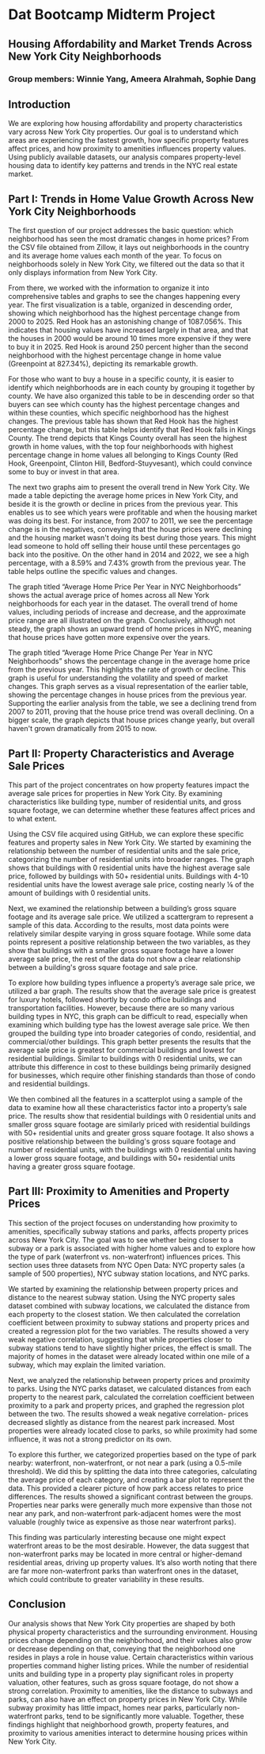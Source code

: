 # Dat Bootcamp Midterm Project
## Housing Affordability and Market Trends Across New York City Neighborhoods
### Group members: Winnie Yang, Ameera Alrahmah, Sophie Dang

## Introduction
We are exploring how housing affordability and property characteristics vary across New York City properties. Our goal is to understand which areas are experiencing the fastest growth, how specific property features affect prices, and how proximity to amenities influences property values. Using publicly available datasets, our analysis compares property-level housing data to identify key patterns and trends in the NYC real estate market.

## Part I: Trends in Home Value Growth Across New York City Neighborhoods
The first question of our project addresses the basic question: which neighborhood has seen the most dramatic changes in home prices? From the CSV file obtained from Zillow, it lays out neighborhoods in the country and its average home values each month of the year. To focus on neighborhoods solely in New York City, we filtered out the data so that it only displays information from New York City. 

From there, we worked with the information to organize it into comprehensive tables and graphs to see the changes happening every year. The first visualization is a table, organized in descending order, showing which neighborhood has the highest percentage change from 2000 to 2025. Red Hook has an astonishing change of 1087.056%. This indicates that housing values have increased largely in that area, and that the houses in 2000 would be around 10 times more expensive if they were to buy it in 2025. Red Hook is around 250 percent higher than the second neighborhood with the highest percentage change in home value (Greenpoint at 827.34%), depicting its remarkable growth. 

For those who want to buy a house in a specific county, it is easier to identify which neighborhoods are in each county by grouping it together by county. We have also organized this table to be in descending order so that buyers can see which county has the highest percentage changes and within these counties, which specific neighborhood has the highest changes. The previous table has shown that Red Hook has the highest percentage change, but this table helps identify that Red Hook falls in Kings County. The trend depicts that Kings County overall has seen the highest growth in home values, with the top four neighborhoods with highest percentage change in home values all belonging to Kings County (Red Hook, Greenpoint, Clinton Hill, Bedford-Stuyvesant), which could convince some to buy or invest in that area.

The next two graphs aim to present the overall trend in New York City. We made a table depicting the average home prices in New York City, and beside it is the growth or decline in prices from the previous year. This enables us to see which years were profitable and when the housing market was doing its best. For instance, from 2007 to 2011, we see the percentage change is in the negatives, conveying that the house prices were declining and the housing market wasn't doing its best during those years. This might lead someone to hold off selling their house until these percentages go back into the positive. On the other hand in 2014 and 2022, we see a high percentage, with a 8.59% and 7.43% growth from the previous year. The table helps outline the specific values and changes.

The graph titled “Average Home Price Per Year in NYC Neighborhoods” shows the actual average price of homes across all New York neighborhoods for each year in the dataset. The overall trend of home values, including periods of increase and decrease, and the approximate price range are all illustrated on the graph. Conclusively, although not steady, the graph shows an upward trend of home prices in NYC, meaning that house prices have gotten more expensive over the years.

The graph titled “Average Home Price Change Per Year in NYC Neighborhoods” shows the percentage change in the average home price from the previous year. This highlights the rate of growth or decline. This graph is useful for understanding the volatility and speed of market changes. This graph serves as a visual representation of the earlier table, showing the percentage changes in house prices from the previous year. Supporting the earlier analysis from the table, we see a declining trend from 2007 to 2011, proving that the house price trend was overall declining. On a bigger scale, the graph depicts that house prices change yearly, but overall haven't grown dramatically from 2015 to now.

## Part II: Property Characteristics and Average Sale Prices
This part of the project concentrates on how property features impact the average sale prices for properties in New York City. By examining characteristics like building type, number of residential units, and gross square footage, we can determine whether these features affect prices and to what extent.

Using the CSV file acquired using GitHub, we can explore these specific features and property sales in New York City. We started by examining the relationship between the number of residential units and the sale price, categorizing the number of residential units into broader ranges. The graph shows that buildings with 0 residential units have the highest average sale price, followed by buildings with 50+ residential units. Buildings with 4-10 residential units have the lowest average sale price, costing nearly ⅙ of the amount of buildings with 0 residential units.

Next, we examined the relationship between a building’s gross square footage and its average sale price. We utilized a scattergram to represent a sample of this data. According to the results, most data points were relatively similar despite varying in gross square footage. While some data points represent a positive relationship between the two variables, as they show that buildings with a smaller gross square footage have a lower average sale price, the rest of the data do not show a clear relationship between a building's gross square footage and sale price.

To explore how building types influence a property’s average sale price, we utilized a bar graph. The results show that the average sale price is greatest for luxury hotels, followed shortly by condo office buildings and transportation facilities. However, because there are so many various building types in NYC, this graph can be difficult to read, especially when examining which building type has the lowest average sale price. We then grouped the building type into broader categories of condo, residential, and commercial/other buildings. This graph better presents the results that the average sale price is greatest for commercial buildings and lowest for residential buildings. Similar to buildings with 0 residential units, we can attribute this difference in cost to these buildings being primarily designed for businesses, which require other finishing standards than those of condo and residential buildings.

We then combined all the features in a scatterplot using a sample of the data to examine how all these characteristics factor into a property’s sale price. The results show that residential buildings with 0 residential units and smaller gross square footage are similarly priced with residential buildings with 50+ residential units and greater gross square footage. It also shows a positive relationship between the building's gross square footage and number of residential units, with the buildings with 0 residential units having a lower gross square footage, and buildings with 50+ residential units having a greater gross square footage. 

## Part III: Proximity to Amenities and Property Prices
This section of the project focuses on understanding how proximity to amenities, specifically subway stations and parks, affects property prices across New York City. The goal was to see whether being closer to a subway or a park is associated with higher home values and to explore how the type of park (waterfront vs. non-waterfront) influences prices. This section uses three datasets from NYC Open Data: NYC property sales (a sample of 500 properties), NYC subway station locations, and NYC parks.

We started by examining the relationship between property prices and distance to the nearest subway station. Using the NYC property sales dataset combined with subway locations, we calculated the distance from each property to the closest station. We then calculated the correlation coefficient between proximity to subway stations and property prices and created a regression plot for the two variables. The results showed a very weak negative correlation, suggesting that while properties closer to subway stations tend to have slightly higher prices, the effect is small. The majority of homes in the dataset were already located within one mile of a subway, which may explain the limited variation.

Next, we analyzed the relationship between property prices and proximity to parks. Using the NYC parks dataset, we calculated distances from each property to the nearest park, calculated the correlation coefficient between proximity to a park and property prices, and graphed the regression plot between the two. The results showed a weak negative correlation- prices decreased slightly as distance from the nearest park increased. Most properties were already located close to parks, so while proximity had some influence, it was not a strong predictor on its own.

To explore this further, we categorized properties based on the type of park nearby: waterfront, non-waterfront, or not near a park (using a 0.5-mile threshold). We did this by splitting the data into three categories, calculating the average price of each category, and creating a bar plot to represent the data. This provided a clearer picture of how park access relates to price differences. The results showed a significant contrast between the groups. Properties near parks were generally much more expensive than those not near any park, and non-waterfront park-adjacent homes were the most valuable (roughly twice as expensive as those near waterfront parks).

This finding was particularly interesting because one might expect waterfront areas to be the most desirable. However, the data suggest that non-waterfront parks may be located in more central or higher-demand residential areas, driving up property values. It’s also worth noting that there are far more non-waterfront parks than waterfront ones in the dataset, which could contribute to greater variability in these results.

## Conclusion
Our analysis shows that New York City properties are shaped by both physical property characteristics and the surrounding environment. Housing prices change depending on the neighborhood, and their values also grow or decrease depending on that, conveying that the neighborhood one resides in plays a role in house value. Certain characteristics within various properties command higher listing prices. While the number of residential units and building type in a property play significant roles in property valuation, other features, such as gross square footage, do not show a strong correlation. Proximity to amenities, like the distance to subways and parks, can also have an effect on property prices in New York City. While subway proximity has little impact, homes near parks, particularly non-waterfront parks, tend to be significantly more valuable. Together, these findings highlight that neighborhood growth, property features, and proximity to various amenities interact to determine housing prices within New York City.
